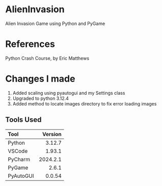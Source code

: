 # AlienInvasion
Alien Invasion Game using Python and PyGame
# References
Python Crash Course, by Eric Matthews
# Changes I made
1. Added scaling using pyautogui and my Settings class
1. Upgraded to python 3.12.4
1. Added method to locate images directory to fix error loading images
## Tools Used

| Tool      |  Version |
|:----------|---------:|
| Python    |   3.12.7 |
| VSCode    |   1.93.1 |
| PyCharm   | 2024.2.1 |
| PyGame    |    2.6.1 |
| PyAutoGUI |   0.0.54 |

